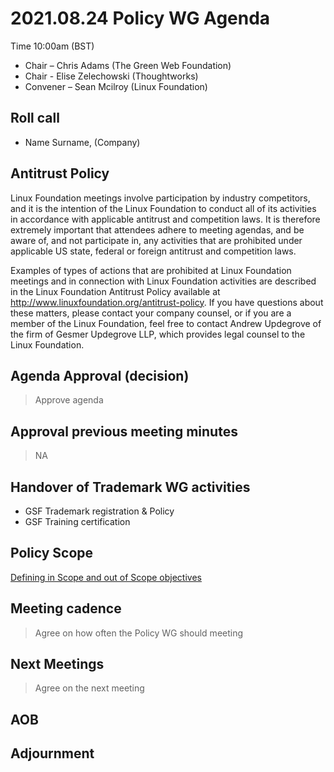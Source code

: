 # 2021.08.24 Policy WG Agenda

Time 10:00am (BST)

- Chair – Chris Adams (The Green Web Foundation)
- Chair - Elise Zelechowski (Thoughtworks)
- Convener –  Sean Mcilroy (Linux Foundation)
  
## Roll call

* Name Surname, (Company)  
  
## Antitrust Policy
Linux Foundation meetings involve participation by industry competitors, and it is the intention of the Linux Foundation to conduct all of its activities in accordance with applicable antitrust and competition laws. It is therefore extremely important that attendees adhere to meeting agendas, and be aware of, and not participate in, any activities that are prohibited under applicable US state, federal or foreign antitrust and competition laws.

Examples of types of actions that are prohibited at Linux Foundation meetings and in connection with Linux Foundation activities are described in the Linux Foundation Antitrust Policy available at http://www.linuxfoundation.org/antitrust-policy. If you have questions about these matters, please contact your company counsel, or if you are a member of the Linux Foundation, feel free to contact Andrew Updegrove of the firm of Gesmer Updegrove LLP, which provides legal counsel to the Linux Foundation.
  
## Agenda Approval (decision) 

> Approve agenda
  
## Approval previous meeting minutes

> NA

## Handover of Trademark WG activities

- GSF Trademark registration & Policy
- GSF Training certification 

## Policy Scope

[Defining in Scope and out of Scope objectives](https://docs.google.com/document/d/1dE-cz7vlZwrOG9Fnw5-43VSLhoHu7qZaoHtsurabSkI/edit)

## Meeting cadence

> Agree on how often the Policy WG should meeting

## Next Meetings

> Agree on the next meeting 

## AOB


## Adjournment
